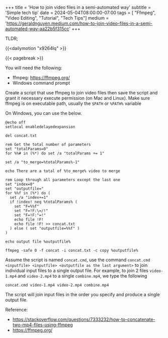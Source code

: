+++
title = 'How to join video files in a semi-automated way'
subtitle = 'Simple tech tip'
date = 2024-05-04T08:00:00-07:00
tags = [ "Ffmpeg", "Video Editing", "Tutorial", "Tech Tips"]
medium = 'https://geraldnguyen.medium.com/how-to-join-video-files-in-a-semi-automated-way-aa22b5f315cc'
+++

TLDR;

{{<dailymotion "x9264lq" >}}

{{< pagebreak >}}


You will need the following:
- ffmpeg: https://ffmpeg.org/
- Windows command prompt

Create a script that use ffmpeg to join video files then save the script and grant it necessary execute permission (on Mac and Linux). Make sure ffmpeg is on executable path, usually the `$PATH` or `%PATH%` variable

On Windows, you can use the below.

```
@echo off
setlocal enabledelayedexpansion

del concat.txt

rem Get the total number of parameters
set "totalParams=0"
for %%# in (%*) do set /a "totalParams += 1"

set /a "to_merge=%totalParams%-1"

echo There are a total of %to_merge% video to merge

rem Loop through all parameters except the last one
set "index=0"
set "outputfile="
for %%f in (%*) do (
  set /a "index+=1"
  if !index! neq %totalParams% (
    set "F=%%f"
    set "F=!F:\=/!"
    set "F=!F:"=!"
    echo file !F!
    echo file !F! >> concat.txt
  ) else ( set "outputfile=%%f" )
)

echo output file %outputfile%

ffmpeg -safe 0 -f concat -i concat.txt -c copy %outputfile%
```

Assume the script is named `concat.cmd`, use the command `concat.cmd <inputfile> <inputfile> <outputfile as the last argument>` to join individual input files to a single output file. For example, to join 2 files `video-1.mp4` and `video-2.mp4` to a single `combine.mp4`, we type the following

```
concat.cmd video-1.mp4 video-2.mp4 combine.mp4
```

The script will join input files in the order you specify and produce a single output file.

Reference:
- https://stackoverflow.com/questions/7333232/how-to-concatenate-two-mp4-files-using-ffmpeg
- https://ffmpeg.org/